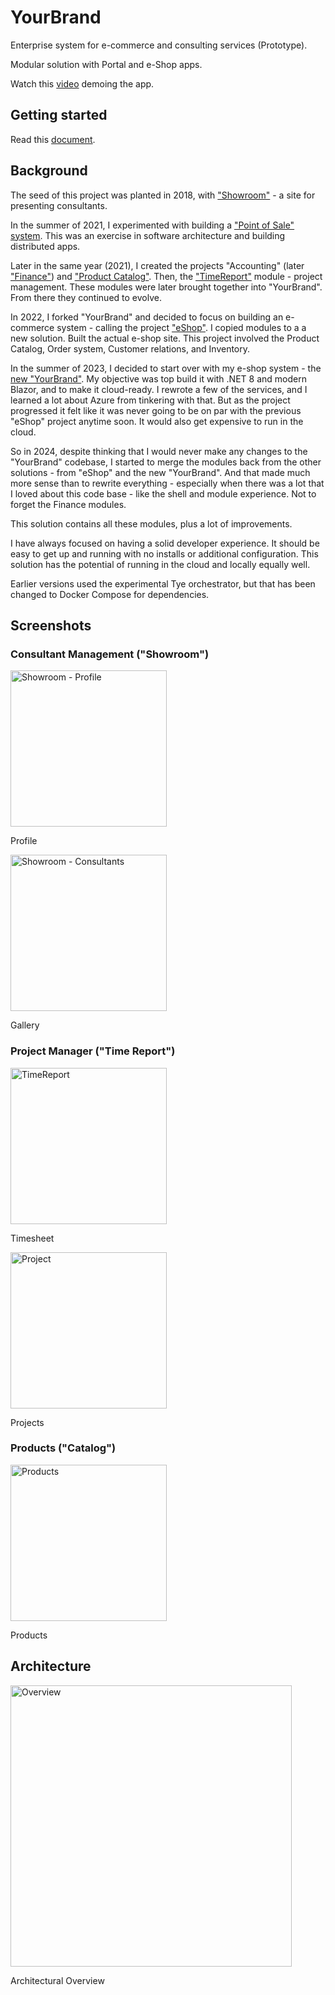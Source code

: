 # YourBrand

Enterprise system for e-commerce and consulting services (Prototype).

Modular solution with Portal and e-Shop apps.

Watch this [video](https://www.youtube.com/watch?v=k6SftNnsILo) demoing the app.

## Getting started

Read this [document](/docs/getting-started.md).

## Background

The seed of this project was planted in 2018, with ["Showroom"](https://github.com/marinasundstrom/YourBrand) - a site for presenting consultants.

In the summer of 2021, I experimented with building a ["Point of Sale" system](https://github.com/marinasundstrom/PointOfSale). This was an exercise in software architecture and building distributed apps.

Later in the same year (2021), I created the projects "Accounting" (later ["Finance"](https://github.com/marinasundstrom/finance-app)) and ["Product Catalog"](https://github.com/marinasundstrom/product-catalog). Then, the ["TimeReport"](https://github.com/marinasundstrom/TimeReport) module - project management. These modules were later brought together into "YourBrand". From there they continued to evolve.

In 2022, I forked "YourBrand" and decided to focus on building an e-commerce system - calling the project ["eShop"](https://github.com/marinasundstrom/eShop). I copied modules to a a new solution. Built the actual e-shop site. This project involved the Product Catalog, Order system, Customer relations, and Inventory.

In the summer of 2023, I decided to start over with my e-shop system - the [new "YourBrand"](https://github.com/marinasundstrom/yourbrand_new_old). My objective was top build it with .NET 8 and modern Blazor, and to make it cloud-ready. I rewrote a few of the services, and I learned a lot about Azure from tinkering with that. But as the project progressed it felt like it was never going to be on par with the previous "eShop" project anytime soon. It would also get expensive to run in the cloud.

So in 2024, despite thinking that I would never make any changes to the "YourBrand" codebase, I started to merge the modules back from the other solutions - from "eShop" and the new "YourBrand". And that made much more sense than to rewrite everything - especially when there was a lot that I loved about this code base - like the shell and module experience. Not to forget the Finance modules.

This solution contains all these modules, plus a lot of improvements.

I have always focused on having a solid developer experience. It should be easy to get up and running with no installs or additional configuration. This solution has the potential of running in the cloud and locally equally well.

Earlier versions used the experimental Tye orchestrator, but that has been changed to Docker Compose for dependencies.

## Screenshots

### Consultant Management ("Showroom")

<a href="/Screenshots/Showroom - Profile.png">
<img src="/Screenshots/Showroom - Profile.png" height="250"  alt="Showroom - Profile"  /></a>

Profile

<a href="/Screenshots/Showroom - Consultants.png">
<img src="/Screenshots/Showroom - Consultants.png" height="250"  alt="Showroom - Consultants"  /></a>

Gallery

### Project Manager ("Time Report")

<a href="/Screenshots/Time Report.png">
<img src="/Screenshots/Time Report.png" height="250"  alt="TimeReport"  /></a>

Timesheet

<a href="/Screenshots/Time Report - Projects.png">
<img src="/Screenshots/Time Report - Projects.png" height="250"  alt="Project"  /></a>

Projects

### Products ("Catalog")

<a href="/Screenshots/Catalog - Products.png">
<img src="/Screenshots/Catalog - Products.png" height="250"  alt="Products"  /></a>

Products

## Architecture

<a href="/docs/overview.png">
<img src="/docs/overview.png" height="450"  alt="Overview"  /></a>

<p>Architectural Overview</p>